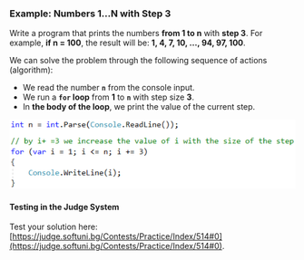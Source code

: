 ### Example: Numbers 1...N with Step 3 

Write a program that prints the numbers **from 1 to n** with **step 3**. For example, **if n = 100**, the result will be: **1, 4, 7, 10, …, 94, 97, 100**.

We can solve the problem through the following sequence of actions (algorithm):

  * We read the number **`n`** from the console input.
  * We run a **`for` loop** from **1** to **`n`** with step size **3**.
  * In **the body of the loop**, we print the value of the current step.
  
![](/assets/chapter-7-images/01.Numbers-1-to-n-01.png)

#### Testing in the Judge System

Test your solution here: [https://judge.softuni.bg/Contests/Practice/Index/514#0](https://judge.softuni.bg/Contests/Practice/Index/514#0).
